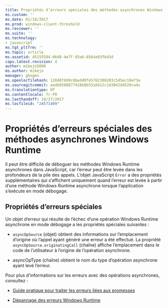 ```yaml
---
title: Propriétés d’erreurs spéciales des méthodes asynchrones Windows Runtime | Microsoft Docs
ms.custom: ''
ms.date: 01/18/2017
ms.prod: windows-client-threshold
ms.reviewer: ''
ms.suite: ''
ms.technology:
- javascript
ms.tgt_pltfrm: ''
ms.topic: article
ms.assetid: 45155584-06d8-4e7f-93a6-8564a93f643d
caps.latest.revision: 4
author: mikejo5000
ms.author: mikejo
manager: ghogen
ms.openlocfilehash: 120d8f699c8bedd0fe5762300203c5d5ec18e73e
ms.sourcegitcommit: aadb9588877418b8b55a5612c1d3842d4520ca4c
ms.translationtype: HT
ms.contentlocale: fr-FR
ms.lasthandoff: 10/27/2017
ms.locfileid: "24571409"
---
```

# <a name="special-error-properties-from-asynchronous-windows-runtime-methods"></a>Propriétés d’erreurs spéciales des méthodes asynchrones Windows Runtime
Il peut être difficile de déboguer les méthodes Windows Runtime asynchrones dans JavaScript, car l’erreur peut être levée dans les profondeurs de la pile des appels. L’objet JavaScript `Error` a des propriétés supplémentaires qui s’affichent uniquement quand l’erreur est levée à partir d’une méthode Windows Runtime asynchrone lorsque l’application s’exécute en mode débogage.  
  
## <a name="special-error-properties"></a>Propriétés d’erreurs spéciales  
 Un objet d’erreur qui résulte de l’échec d’une opération Windows Runtime asynchrone en mode débogage a les propriétés spéciales suivantes :  
  
-   `asyncOpSource` (objet) obtient des informations sur l’emplacement d’origine où l’appel ayant généré une erreur a été effectué. La propriété `asyncOpSource.originatingCall` (chaîne) affiche l’emplacement dans le code de l’utilisateur à l’origine de l’opération asynchrone.  
  
-   asyncOpType (chaîne) obtient le nom du type d’opération asynchrone ayant levé l’erreur.  
  
 Pour plus d’informations sur les erreurs avec des opérations asynchrones, consultez :  
  
-   [Guide pratique pour traiter les erreurs liées aux promesses](https://msdn.microsoft.com/en-us/library/windows/apps/hh700337.aspx)  
  
-   [Dépannage des erreurs Windows Runtime](http://msdn.microsoft.com/en-us/1ef7d7df-82ac-441d-8ad0-54ab1318de64)
